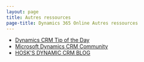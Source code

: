 ```yaml
---
layout: page
title: Autres ressources
page-title: Dynamics 365 Online Autres ressources
---
```


* [Dynamics CRM Tip of the Day](https://crmtipoftheday.com/)
* [Microsoft Dynamics CRM Community](https://community.dynamics.com/crm)
* [HOSK'S DYNAMIC CRM BLOG](https://crmbusiness.wordpress.com/)
